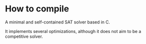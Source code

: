 # How to compile

A minimal and self-contained SAT solver based in C.

It implements several optimizations, although it does not aim to be a competitive solver.
